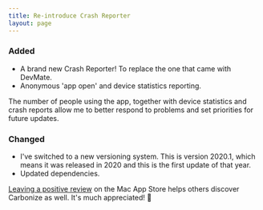 ```yaml
---
title: Re-introduce Crash Reporter
layout: page
---
```


### Added

* A brand new Crash Reporter! To replace the one that came with DevMate.
* Anonymous 'app open' and device statistics reporting.

The number of people using the app, together with device statistics and crash reports allow me to better respond to problems and set priorities for future updates.

### Changed

* I've switched to a new versioning system. This is version 2020.1, which means it was released in 2020 and this is the first update of that year.
* Updated dependencies.

[Leaving a positive review](http://dangercove.com/carbonize/appstore) on the Mac App Store helps others discover Carbonize as well. It's much appreciated! 🙂
